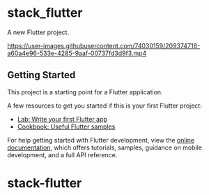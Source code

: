 # stack_flutter

A new Flutter project.

https://user-images.githubusercontent.com/74030159/209374718-a60a4e96-533e-4285-9aaf-00737fd3d9f3.mp4



## Getting Started

This project is a starting point for a Flutter application.

A few resources to get you started if this is your first Flutter project:

- [Lab: Write your first Flutter app](https://docs.flutter.dev/get-started/codelab)
- [Cookbook: Useful Flutter samples](https://docs.flutter.dev/cookbook)

For help getting started with Flutter development, view the
[online documentation](https://docs.flutter.dev/), which offers tutorials,
samples, guidance on mobile development, and a full API reference.
# stack-flutter
